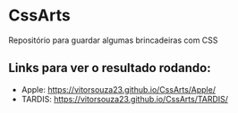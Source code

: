 # CssArts
Repositório para guardar algumas brincadeiras com CSS

## Links para ver o resultado rodando:
- Apple: https://vitorsouza23.github.io/CssArts/Apple/
- TARDIS: https://vitorsouza23.github.io/CssArts/TARDIS/
